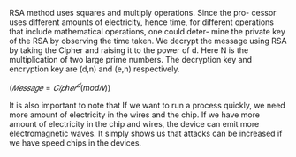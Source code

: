 
RSA method uses squares and multiply operations. Since the pro-
cessor uses different amounts of electricity, hence time, for different
operations that include mathematical operations, one could deter-
mine the private key of the RSA by observing the time taken.
We decrypt the message using RSA by taking the Cipher and
raising it to the power of d. Here N is the multiplication of two
large prime numbers. The decryption key and encryption key are
(d,n) and (e,n) respectively.


$`(𝑀𝑒𝑠𝑠𝑎𝑔𝑒 = 𝐶𝑖𝑝ℎ𝑒𝑟^𝑑 (mod 𝑁 ))`$


It is also important to note that If we want to run a process
quickly, we need more amount of electricity in the wires and the
chip. If we have more amount of electricity in the chip and wires,
the device can emit more electromagnetic waves. It simply shows us
that attacks can be increased if we have speed chips in the devices.

